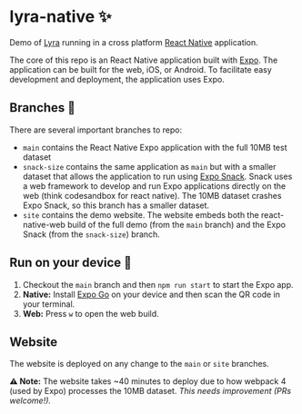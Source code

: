 # lyra-native ✨
Demo of [Lyra](https://lyrajs.io/) running in a cross platform [React Native](https://reactnative.dev/) application.

The core of this repo is an React Native application built with [Expo](https://expo.dev/).
The application can be built for the web, iOS, or Android.
To facilitate easy development and deployment, the application uses Expo.

## Branches 🌳

There are several important branches to repo:
* `main` contains the React Native Expo application with the full 10MB test dataset
* `snack-size` contains the same application as `main` but with a smaller dataset that allows the application to run using [Expo Snack](https://snack.expo.dev/). Snack uses a web framework to develop and run Expo applications directly on the web (think codesandbox for react native). The 10MB dataset crashes Expo Snack, so this branch has a smaller dataset.
* `site` contains the demo website. The website embeds both the react-native-web build of the full demo (from the `main` branch) and the Expo Snack (from the `snack-size`) branch.

## Run on your device 📱

1. Checkout the `main` branch and then `npm run start` to start the Expo app.
2. **Native:** Install [Expo Go](https://expo.dev/client) on your device and then scan the QR code in your terminal.
3. **Web:** Press `w` to open the web build.

## Website

The website is deployed on any change to the `main` or `site` branches.

**⚠️ Note:** The website takes ~40 minutes to deploy due to how webpack 4 (used by Expo) processes the 10MB dataset. _This needs improvement (PRs welcome!)._